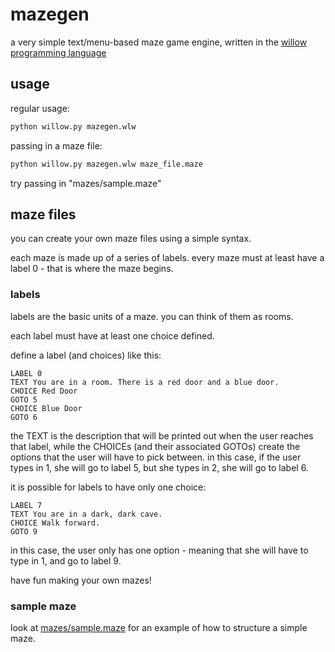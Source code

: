 # mazegen

a very simple text/menu-based maze game engine, written in the [willow programming language](https://github.com/weepingwitch/willow/)

## usage
regular usage:
```bash
python willow.py mazegen.wlw
```

passing in a maze file:
```bash
python willow.py mazegen.wlw maze_file.maze
```

try passing in "mazes/sample.maze"

## maze files
you can create your own maze files using a simple syntax.

each maze is made up of a series of labels. every maze must at least have a label 0 - that is where the maze begins.

### labels
labels are the basic units of a maze. you can think of them as rooms.

each label must have at least one choice defined.

define a label (and choices) like this:
```
LABEL 0
TEXT You are in a room. There is a red door and a blue door.
CHOICE Red Door
GOTO 5
CHOICE Blue Door
GOTO 6
```
the TEXT is the description that will be printed out when the user reaches that label, while the CHOICEs (and their associated GOTOs) create the options that the user will have to pick between. in this case, if the user types in 1, she will go to label 5, but she types in 2, she will go to label 6.

it is possible for labels to have only one choice:
```
LABEL 7
TEXT You are in a dark, dark cave.
CHOICE Walk forward.
GOTO 9
```
in this case, the user only has one option - meaning that she will have to type in 1, and go to label 9.

have fun making your own mazes!

### sample maze
look at [mazes/sample.maze](https://github.com/weepingwitch/mazegen/blob/master/mazes/sample.maze) for an example of how to structure a simple maze.

